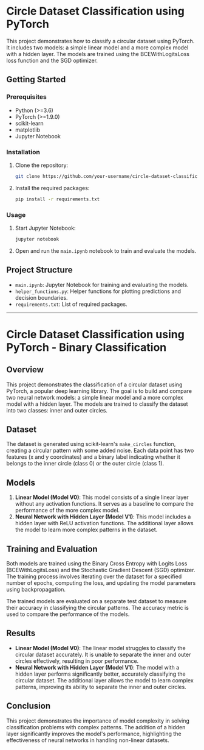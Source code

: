 # Circle Dataset Classification using PyTorch

This project demonstrates how to classify a circular dataset using PyTorch. It includes two models: a simple linear model and a more complex model with a hidden layer. The models are trained using the BCEWithLogitsLoss loss function and the SGD optimizer.

## Getting Started

### Prerequisites

- Python (>=3.6)
- PyTorch (>=1.9.0)
- scikit-learn
- matplotlib
- Jupyter Notebook

### Installation

1. Clone the repository:

   ```bash
   git clone https://github.com/your-username/circle-dataset-classification.git
   ```

2. Install the required packages:

   ```bash
   pip install -r requirements.txt
   ```

### Usage

1. Start Jupyter Notebook:

   ```bash
   jupyter notebook
   ```

2. Open and run the `main.ipynb` notebook to train and evaluate the models.

## Project Structure

- `main.ipynb`: Jupyter Notebook for training and evaluating the models.
- `helper_functions.py`: Helper functions for plotting predictions and decision boundaries.
- `requirements.txt`: List of required packages.

---

# Circle Dataset Classification using PyTorch - Binary Classification

## Overview
This project demonstrates the classification of a circular dataset using PyTorch, a popular deep learning library. The goal is to build and compare two neural network models: a simple linear model and a more complex model with a hidden layer. The models are trained to classify the dataset into two classes: inner and outer circles.

## Dataset
The dataset is generated using scikit-learn's `make_circles` function, creating a circular pattern with some added noise. Each data point has two features (x and y coordinates) and a binary label indicating whether it belongs to the inner circle (class 0) or the outer circle (class 1).

## Models
1. **Linear Model (Model V0)**: This model consists of a single linear layer without any activation functions. It serves as a baseline to compare the performance of the more complex model.
2. **Neural Network with Hidden Layer (Model V1)**: This model includes a hidden layer with ReLU activation functions. The additional layer allows the model to learn more complex patterns in the dataset.

## Training and Evaluation
Both models are trained using the Binary Cross Entropy with Logits Loss (BCEWithLogitsLoss) and the Stochastic Gradient Descent (SGD) optimizer. The training process involves iterating over the dataset for a specified number of epochs, computing the loss, and updating the model parameters using backpropagation.

The trained models are evaluated on a separate test dataset to measure their accuracy in classifying the circular patterns. The accuracy metric is used to compare the performance of the models.

## Results
- **Linear Model (Model V0)**: The linear model struggles to classify the circular dataset accurately. It is unable to separate the inner and outer circles effectively, resulting in poor performance.
- **Neural Network with Hidden Layer (Model V1)**: The model with a hidden layer performs significantly better, accurately classifying the circular dataset. The additional layer allows the model to learn complex patterns, improving its ability to separate the inner and outer circles.

## Conclusion
This project demonstrates the importance of model complexity in solving classification problems with complex patterns. The addition of a hidden layer significantly improves the model's performance, highlighting the effectiveness of neural networks in handling non-linear datasets.
